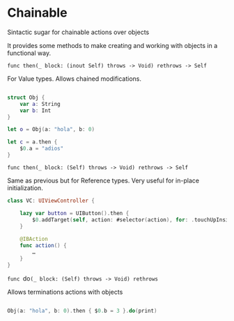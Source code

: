 # Chainable

Sintactic sugar for chainable actions over objects

It provides some methods to make creating and working with objects in a functional way.

`func then(_ block: (inout Self) throws -> Void) rethrows -> Self`

For Value types. Allows chained modifications.

```swift

struct Obj {
    var a: String
    var b: Int
}

let o = Obj(a: "hola", b: 0)

let c = a.then {
    $0.a = "adios"
}

```

`func then(_ block: (Self) throws -> Void) rethrows -> Self`

Same as previous but for Reference types. Very useful for in-place initialization.

```swift 
class VC: UIViewController {

    lazy var button = UIButton().then {
        $0.addTarget(self, action: #selector(action), for: .touchUpInside)
    }
    
    @IBAction
    func action() {
        …
    }
}
```

`func `do`(_ block: (Self) throws -> Void) rethrows`

Allows terminations actions with objects

```swift

Obj(a: "hola", b: 0).then { $0.b = 3 }.do(print)

```
